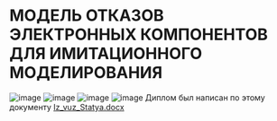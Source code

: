 # МОДЕЛЬ ОТКАЗОВ ЭЛЕКТРОННЫХ КОМПОНЕНТОВ ДЛЯ ИМИТАЦИОННОГО МОДЕЛИРОВАНИЯ
![image](https://user-images.githubusercontent.com/38101615/132231787-43114853-d908-41f2-806a-32afd598cd4d.png)
![image](https://user-images.githubusercontent.com/38101615/132231825-196f749c-b99a-42be-80f3-aa847946e6a9.png)
![image](https://user-images.githubusercontent.com/38101615/132232255-e9d0e1a5-ef6c-4410-b2bc-3d983cf4546e.png)
![image](https://user-images.githubusercontent.com/38101615/132232284-70414963-de44-4015-a5c2-ad9526314a70.png)
Диплом был написан по этому документу [Iz_vuz_Statya.docx](https://github.com/pokoritel-kissok/FailureModel/files/7116583/Iz_vuz_Statya.docx)
